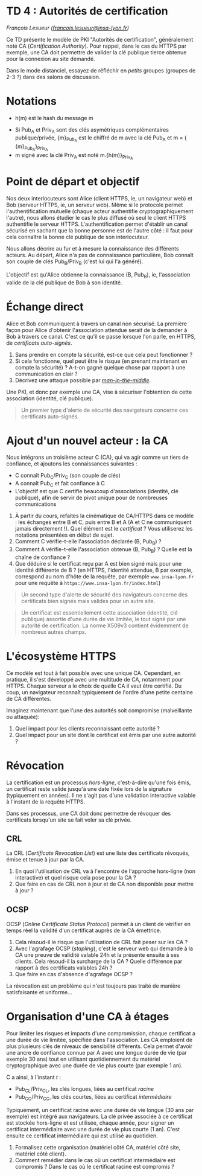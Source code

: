 # TD 4 : Autorités de certification

_François Lesueur ([francois.lesueur@insa-lyon.fr](mailto:francois.lesueur@insa-lyon.fr))_

Ce TD présente le modèle de PKI "Autorités de certification", généralement noté CA (_Certification Authority_). Pour rappel, dans le cas du HTTPS par exemple, une CA doit permettre de valider la clé publique tierce obtenue pour la connexion au site demandé.

Dans le mode distanciel, essayez de réfléchir en _petits_ groupes (groupes de 2-3 ?) dans des salons de discussion.

Notations
=========

* h(m) est le hash du message m
<!-- * Si K<sub>A</sub> est une clé symétrique, {m}<sub>K<sub>A</sub></sub> est le chiffré de m avec la clé K<sub>A</sub>, m = { {m}<sub>K<sub>A</sub></sub>}<sub>K<sub>A</sub></sub> -->
* Si Pub<sub>A</sub> et Priv<sub>A</sub> sont des clés asymétriques complémentaires publique/privée, {m}<sub>Pub<sub>A</sub></sub> est le chiffré de m avec la clé Pub<sub>A</sub> et m = { {m}<sub>Pub<sub>A</sub></sub>}<sub>Priv<sub>A</sub></sub>
* m signé avec la clé Priv<sub>A</sub> est noté m.{h(m)}<sub>Priv<sub>A</sub></sub>


Point de départ et objectif
===========================

Nos deux interlocuteurs sont Alice (client HTTPS, ie, un navigateur web) et Bob (serveur HTTPS, ie, un serveur web). Même si le protocole permet l'authentification mutuelle (chaque acteur authentifie cryptographiquement l'autre), nous allons étudier le cas le plus diffusé où seul le client HTTPS authentifie le serveur HTTPS. L'authentification permet d'établir un canal sécurisé en sachant que la bonne personne est de l'autre côté : il faut pour cela connaître la bonne clé publique de son interlocuteur.

Nous allons décrire au fur et à mesure la connaissance des différents acteurs. Au départ, Alice n'a pas de connaissance particulière, Bob connaît son couple de clés Pub<sub>B</sub>/Priv<sub>B</sub> (c'est lui qui l'a généré).

L'objectif est qu'Alice obtienne la connaissance (B, Pub<sub>B</sub>), ie, l'association valide de la clé publique de Bob à son identité.



Échange direct
==============

Alice et Bob communiquent à travers un canal non sécurisé. La première façon pour Alice d'obtenir l'association attendue serait de la demander à Bob à travers ce canal. C'est ce qu'il se passe lorsque l'on parle, en HTTPS, de _certificats auto-signés_.

1. Sans prendre en compte la sécurité, est-ce que cela peut fonctionner ?
2. Si cela fonctionne, quel peut être le risque (en prenant maintenant en compte la sécurité) ? A-t-on gagné quelque chose par rapport à une communication en clair ?
3. Décrivez une attaque possible par [_man-in-the-middle_](https://fr.wikipedia.org/wiki/Attaque_de_l%27homme_du_milieu).

Une PKI, et donc par exemple une CA, vise à sécuriser l'obtention de cette association (identité, clé publique).

> Un premier type d'alerte de sécurité des navigateurs concerne ces certificats auto-signés.

Ajout d'un nouvel acteur : la CA
========================

Nous intégrons un troisième acteur C (CA), qui va agir comme un tiers de confiance, et ajoutons les connaissances suivantes :

* C connaît Pub<sub>C</sub>/Priv<sub>C</sub> (son couple de clés)
* A connaît Pub<sub>C</sub> et fait confiance à C
* L'objectif est que C certifie beaucoup d'associations (identité, clé publique), afin de servir de pivot unique pour de nombreuses communications

1. À partir du cours, refaites la cinématique de CA/HTTPS dans ce modèle : les échanges entre B et C, puis entre B et A (A et C ne communiquent jamais directement !). Quel élément est le _certificat_ ? Vous utiliserez les notations présentées en début de sujet.
2. Comment C vérifie-t-elle l'association déclarée (B, Pub<sub>B</sub>) ?
3. Comment A vérifie-t-elle l'association obtenue (B, Pub<sub>B</sub>) ? Quelle est la chaîne de confiance ?
4. Que déduire si le certificat reçu par A est bien signé mais pour une identité différente de B ? (en HTTPS, l'identité attendue, B par exemple, correspond au nom d'hôte de la requête, par exemple `www.insa-lyon.fr` pour une requête à `https://www.insa-lyon.fr/index.html`)

> Un second type d'alerte de sécurité des navigateurs concerne des certificats bien signés mais valides pour un autre site.

> Un certificat est essentiellement cette association (identité, clé publique) assortie d'une durée de vie limitée, le tout signé par une autorité de certification. La norme X509v3 contient évidemment de nombreux autres champs.

<!--
3. Comment A peut-il obtenir Pub<sub>C</sub> pour faire confiance à C ? Quelle sécurité ?
4. Comment C peut-il vérifier l'association (B, Pub<sub>B</sub>) ? Quelle sécurité ?
-->



L'écosystème HTTPS
==================

Ce modèle est tout à fait possible avec une unique CA. Cependant, en pratique, il s'est développé avec une multitude de CA, notamment pour HTTPS. Chaque serveur a le choix de quelle CA il veut être certifié. Du coup, un navigateur reconnaît typiquement de l'ordre d'une petite centaine de CA différentes.

Imaginez maintenant que l'une des autorités soit compromise (malveillante ou attaquée):

1. Quel impact pour les clients reconnaissant cette autorité ?
2. Quel impact pour un site dont le certificat est émis par une autre autorité ?






Révocation
==========

La certification est un processus _hors-ligne_, c'est-à-dire qu'une fois émis, un certificat reste valide jusqu'à une date fixée lors de la signature (typiquement en années). Il ne s'agit pas d'une validation interactive valable à l'instant de la requête HTTPS.

Dans ses processus, une CA doit donc permettre de révoquer des certificats lorsqu'un site se fait voler sa clé privée.

CRL
---

La CRL (_Certificate Revocation List_) est une liste des certificats révoqués, émise et tenue à jour par la CA.

1. En quoi l'utilisation de CRL va à l'encontre de l'approche hors-ligne (non interactive) et quel risque cela pose pour la CA ?
2. Que faire en cas de CRL non à jour et de CA non disponible pour mettre à jour ?


OCSP
----

OCSP (_Online Certificate Status Protocol_) permet à un client de vérifier en temps réel la validité d'un certificat auprès de la CA émettrice.

1. Cela résoud-il le risque que l'utilisation de CRL fait peser sur les CA ?
2. Avec l'agrafage OCSP (_stapling_), c'est le serveur web qui demande à la CA une preuve de validité valable 24h et la présente ensuite à ses clients. Cela résoud-il la surcharge de la CA ? Quelle différence par rapport à des certificats valables 24h ?
3. Que faire en cas d'absence d'agrafage OCSP ?

La révocation est un problème qui n'est toujours pas traité de manière satisfaisante et uniforme...


Organisation d'une CA à étages
==============================

Pour limiter les risques et impacts d'une compromission, chaque certificat a une durée de vie limitée, spécifiée dans l'association. Les CA emploient de plus plusieurs clés de niveaux de sensibilité différents. Cela permet d'avoir une ancre de confiance connue par A avec une longue durée de vie (par exemple 30 ans) tout en utilisant quotidiennement du matériel cryptographique avec une durée de vie plus courte (par exemple 1 an).

C a ainsi, à l'instant _t_ :

* Pub<sub>CL</sub>/Priv<sub>CL</sub>, les clés longues, liées au certificat _racine_
* Pub<sub>CC</sub>/Priv<sub>CC</sub>, les clés courtes, liées au certificat _intermédiaire_

Typiquement, un certificat racine avec une durée de vie longue (30 ans par exemple) est intégré aux navigateurs. La clé privée associée à ce certificat est stockée hors-ligne et est utilisée, chaque année, pour signer un certificat intermédiaire avec une durée de vie plus courte (1 an). C'est ensuite ce certificat intermédiaire qui est utilisé au quotidien.

1. Formalisez cette organisation (matériel côté CA, matériel côté site, matériel côté client).
2. Comment remédier dans le cas où un certificat intermédiaire est compromis ? Dans le cas où le certificat racine est compromis ?
